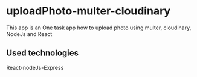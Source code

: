 # uploadPhoto-multer-cloudinary
This app is an One task app how to upload photo using multer,  cloudinary, NodeJs and React
## Used technologies 
React-nodeJs-Express
